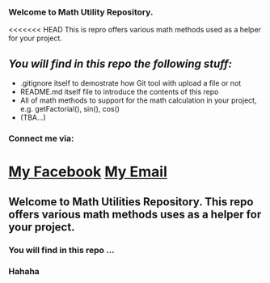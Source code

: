 ### Welcome to Math Utility Repository.
<<<<<<< HEAD
This is repro offers various math methods used as a helper for your project. 

## _You will find in this repo the following stuff:_

* .gitignore itself to demostrate how Git tool with upload a file or not 
* README.md itself file to introduce the contents of this repo
* All of math methods to support for the math calculation in your project,
e.g. getFactorial(), sin(), cos()
* (TBA...)

### Connect me via:
[My Facebook](https://www.facebook.com/nguyen.ngoctin.946/)  [My Email](ngoctin190899@gmail.com)
=======
## Welcome to Math Utilities Repository. This repo offers various math methods uses as a helper for your project.
### You will find in this repo ... 
### Hahaha
